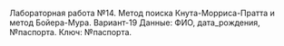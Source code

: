 Лабораторная работа №14. Метод поиска Кнута-Морриса-Пратта и метод Бойера-Мура. 
Вариант-19 Данные: ФИО, дата_рождения, №паспорта. Ключ: №паспорта.
